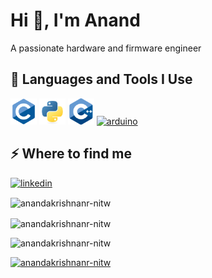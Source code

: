 <h1>Hi 👋, I'm Anand</h1>
<p>A passionate hardware and firmware engineer</p>
<h2>🚀 Languages and Tools I Use</h2>
<p><a target="_blank" href="https://raw.githubusercontent.com/devicons/devicon/master/icons/c/c-original.svg" style="display: inline-block;"><img src="https://raw.githubusercontent.com/devicons/devicon/master/icons/c/c-original.svg" alt="c" width="42" height="42" /></a>
<a target="_blank" href="https://raw.githubusercontent.com/devicons/devicon/master/icons/python/python-original.svg" style="display: inline-block;"><img src="https://raw.githubusercontent.com/devicons/devicon/master/icons/python/python-original.svg" alt="python" width="42" height="42" /></a>
<a target="_blank" href="https://raw.githubusercontent.com/devicons/devicon/master/icons/cplusplus/cplusplus-original.svg" style="display: inline-block;"><img src="https://raw.githubusercontent.com/devicons/devicon/master/icons/cplusplus/cplusplus-original.svg" alt="cplusplus" width="42" height="42" /></a>
<a target="_blank" href="https://cdn.worldvectorlogo.com/logos/arduino-1.svg" style="display: inline-block;"><img src="https://cdn.worldvectorlogo.com/logos/arduino-1.svg" alt="arduino" width="42" height="42" /></a></p>
<h2>⚡️ Where to find me</h2>
<p><a target="_blank" href="https://www.linkedin.com/in/linkedin.com/in/anandakrishnan-nitw" style="display: inline-block;"><img src="https://img.shields.io/badge/linkedin-logo?style=for-the-badge&logo=linkedin&logoColor=white&color=%230a77b6" alt="linkedin" /></a></p>
<p><img align="center" src="https://github-readme-stats.vercel.app/api?username=anandakrishnanr-nitw&show_icons=true&locale=en" alt="anandakrishnanr-nitw" /></p>
<p><img align="center" src="https://github-readme-streak-stats.herokuapp.com/?user=anandakrishnanr-nitw&" alt="anandakrishnanr-nitw" /></p>
<p><img src="https://github-readme-stats.vercel.app/api/top-langs?username=anandakrishnanr-nitw&show_icons=true&locale=en&layout=compact" alt="anandakrishnanr-nitw" /></p>
<p><a href="https://github.com/ryo-ma/github-profile-trophy"><img src="https://github-profile-trophy.vercel.app/?username=anandakrishnanr-nitw" alt="anandakrishnanr-nitw" /></a></p>
